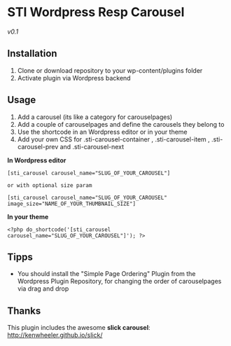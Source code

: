 # STI Wordpress Resp Carousel
*v0.1*

## Installation

1. Clone or download repository to your wp-content/plugins folder
2. Activate plugin via Wordpress backend

## Usage

1. Add a carousel (its like a category for carouselpages)
2. Add a couple of carouselpages and define the carousels they belong to
3. Use the shortcode in an Wordpress editor or in your theme
4. Add your own CSS for .sti-carousel-container , .sti-carousel-item , .sti-carousel-prev and .sti-carousel-next

**In Wordpress editor**
```
[sti_carousel carousel_name="SLUG_OF_YOUR_CAROUSEL"]

or with optional size param

[sti_carousel carousel_name="SLUG_OF_YOUR_CAROUSEL" image_size="NAME_OF_YOUR_THUMBNAIL_SIZE"]
```

**In your theme**
```
<?php do_shortcode('[sti_carousel carousel_name="SLUG_OF_YOUR_CAROUSEL"]'); ?>
```

## Tipps

- You should install the "Simple Page Ordering" Plugin from the Wordpress Plugin Repository, for changing the order of carouselpages via drag and drop

## Thanks
This plugin includes the awesome **slick carousel**: http://kenwheeler.github.io/slick/